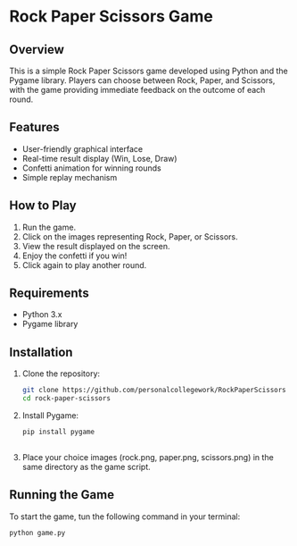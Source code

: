 # Rock Paper Scissors Game

## Overview
This is a simple Rock Paper Scissors game developed using Python and the Pygame library. Players can choose between Rock, Paper, and Scissors, with the game providing immediate feedback on the outcome of each round.

## Features
- User-friendly graphical interface
- Real-time result display (Win, Lose, Draw)
- Confetti animation for winning rounds
- Simple replay mechanism

## How to Play
1. Run the game.
2. Click on the images representing Rock, Paper, or Scissors.
3. View the result displayed on the screen.
4. Enjoy the confetti if you win!
5. Click again to play another round.

## Requirements
- Python 3.x
- Pygame library

## Installation
1. Clone the repository:
   ```bash
   git clone https://github.com/personalcollegework/RockPaperScissors
   cd rock-paper-scissors
   
2. Install Pygame:
   ```bash
   pip install pygame
  
3. Place your choice images (rock.png, paper.png, scissors.png) in the same directory as the game script.
   
## Running the Game
To start the game, tun the following command in your terminal: 
   ```bash
   python game.py
